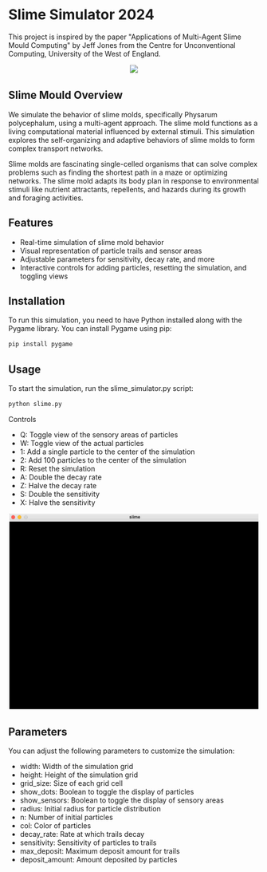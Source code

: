 # Slime Simulator 2024

This project is inspired by the paper "Applications of Multi-Agent Slime Mould Computing" by Jeff Jones from the Centre for Unconventional Computing, University of the West of England.

<p align="center">
    <img src="resources/slime.gif" width="500" />
</p>

## Slime Mould Overview

We simulate the behavior of slime molds, specifically Physarum polycephalum, using a multi-agent approach. The slime mold functions as a living computational material influenced by external stimuli. This simulation explores the self-organizing and adaptive behaviors of slime molds to form complex transport networks.

Slime molds are fascinating single-celled organisms that can solve complex problems such as finding the shortest path in a maze or optimizing networks. The slime mold adapts its body plan in response to environmental stimuli like nutrient attractants, repellents, and hazards during its growth and foraging activities.

## Features

- Real-time simulation of slime mold behavior
- Visual representation of particle trails and sensor areas
- Adjustable parameters for sensitivity, decay rate, and more
- Interactive controls for adding particles, resetting the simulation, and toggling views

## Installation

To run this simulation, you need to have Python installed along with the Pygame library. You can install Pygame using pip:

```bash
pip install pygame
```

## Usage

To start the simulation, run the slime_simulator.py script:

```bash
python slime.py
```

Controls
- Q: Toggle view of the sensory areas of particles
- W: Toggle view of the actual particles
- 1: Add a single particle to the center of the simulation
- 2: Add 100 particles to the center of the simulation
- R: Reset the simulation
- A: Double the decay rate
- Z: Halve the decay rate
- S: Double the sensitivity
- X: Halve the sensitivity

<p align="center">
    <img src="resources/balls.gif" width="500" />
</p>

## Parameters

You can adjust the following parameters to customize the simulation:

- width: Width of the simulation grid
- height: Height of the simulation grid
- grid_size: Size of each grid cell
- show_dots: Boolean to toggle the display of particles
- show_sensors: Boolean to toggle the display of sensory areas
- radius: Initial radius for particle distribution
- n: Number of initial particles
- col: Color of particles
- decay_rate: Rate at which trails decay
- sensitivity: Sensitivity of particles to trails
- max_deposit: Maximum deposit amount for trails
- deposit_amount: Amount deposited by particles
